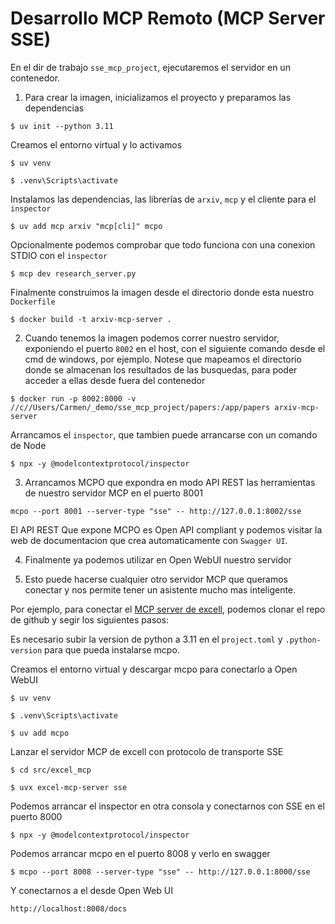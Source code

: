 # Desarrollo MCP Remoto (MCP Server SSE)

En el dir de trabajo `sse_mcp_project`, ejecutaremos el servidor en un contenedor.

1) Para crear la imagen, inicializamos el proyecto y preparamos las dependencias

`$ uv init --python 3.11`

Creamos el entorno virtual y lo activamos

`$ uv venv`

`$ .venv\Scripts\activate`

Instalamos las dependencias, las librerías de `arxiv`, `mcp` y el cliente para el `inspector`

`$ uv add mcp arxiv "mcp[cli]" mcpo`

Opcionalmente podemos comprobar que todo funciona con una conexion STDIO con el `inspector`

`$ mcp dev research_server.py`

Finalmente construimos la imagen desde el directorio donde esta nuestro `Dockerfile`

`$ docker build -t arxiv-mcp-server .`

2) Cuando tenemos la imagen podemos correr nuestro servidor, exponiendo el puerto `8002` en el host, con el siguiente comando desde el cmd de windows, por ejemplo. Notese que mapeamos el directorio donde se almacenan los resultados de las busquedas, para poder acceder a ellas desde fuera del contenedor

`$ docker run -p 8002:8000 -v //c//Users/Carmen/_demo/sse_mcp_project/papers:/app/papers arxiv-mcp-server`

Arrancamos el `inspector`, que tambien puede arrancarse con un comando de Node

`$ npx -y @modelcontextprotocol/inspector`

3) Arrancamos MCPO que expondra en modo API REST las herramientas de nuestro servidor MCP en el  puerto 8001

`mcpo --port 8001 --server-type "sse" -- http://127.0.0.1:8002/sse`

El API REST Que expone MCPO es Open API compliant y podemos visitar la web de documentacion que crea automaticamente con `Swagger UI`.

4) Finalmente ya podemos utilizar en Open WebUI nuestro servidor

5) Esto puede hacerse cualquier otro servidor MCP que queramos conectar y nos permite tener un asistente mucho mas inteligente.

Por ejemplo, para conectar el [MCP server de excell](https://github.com/haris-musa/excel-mcp-server), podemos clonar el repo de github y segir los siguientes pasos:

Es necesario subir la version de python a 3.11 en el `project.toml` y `.python-version` para que pueda instalarse mcpo.

Creamos el entorno virtual y descargar mcpo para conectarlo a Open WebUI

`$ uv venv`

`$ .venv\Scripts\activate`

`$ uv add mcpo`

Lanzar el servidor MCP de excell con protocolo de transporte SSE 

`$ cd src/excel_mcp`

`$ uvx excel-mcp-server sse`

Podemos arrancar el inspector en otra consola y conectarnos con SSE en el puerto 8000

`$ npx -y @modelcontextprotocol/inspector`

Podemos arrancar mcpo en el puerto 8008 y verlo en swagger 

`$ mcpo --port 8008 --server-type "sse" -- http://127.0.0.1:8000/sse`

Y conectarnos a el desde Open Web UI

`http://localhost:8008/docs`

